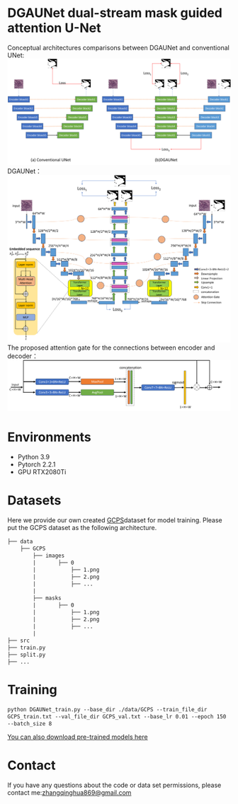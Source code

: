 # DGAUNet dual-stream mask guided attention U-Net
Conceptual architectures comparisons between DGAUNet and conventional UNet:
![image](images/2.png)
DGAUNet：
![image](images/1.png)
The proposed attention gate for the connections between encoder and decoder：
![image](images/3.png)
# Environments
* Python 3.9
* Pytorch 2.2.1
* GPU RTX2080Ti
# Datasets
Here we provide our own created [GCPS](https://drive.google.com/file/d/1PPYcOj6QDtPRyXX9JVYVl_kJaXYksBI-/view?usp=drive_link)dataset for model training.
Please put the GCPS dataset as the following architecture.
```
├── data
    ├── GCPS
        ├── images
        |       ├── 0
        |           ├── 1.png
        |           ├── 2.png
        |           ├── ...
        |
        ├── masks
        |       ├── 0
        |           ├── 1.png
        |           ├── 2.png
        |           ├── ...
        |
├── src
├── train.py
├── split.py
├── ...
```
# Training
```
python DGAUNet_train.py --base_dir ./data/GCPS --train_file_dir GCPS_train.txt --val_file_dir GCPS_val.txt --base_lr 0.01 --epoch 150 --batch_size 8
```

[You can also download pre-trained models here](https://drive.google.com/file/d/1ZQG1xyhSDFzOGvRwYggFMuNc9Z4qfydd/view?usp=drive_link)

# Contact
If you have any questions about the code or data set permissions, please contact me:zhangqinghua869@gmail.com

